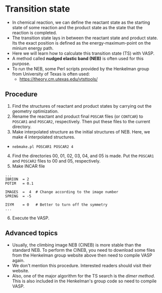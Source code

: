# Transition state
* In chemical reaction, we can define the reactant state as the starting state of some reaction and the product state as the state that the reaction is completed.
* The transition state lays in between the reactant state and product state. Its the exact position is defined as the energy-maximum-point on the minium energy path.
* Here we will learn how to calculate this transition state (TS) with VASP.
* A method called **nudged elastic band (NEB)** is often used for this purpose.
* To run the NEB, some Perl scripts provided by the Henkelman group from University of Texas is often used:
  + https://theory.cm.utexas.edu/vtsttools/

## Procedure
1. Find the structures of reactant and product states by carrying out the geometry optimization.
2. Rename the reactant and product final `POSCAR` files (or `CONTCAR`) to `POSCAR1` and `POSCAR2`, respectively. Then put these files to the current directory.
3. Make interpolated structure as the initial structures of NEB. Here, we make 4 interpolated structures.
  + `nebmake.pl POSCAR1 POSCAR2 4`
4. Find the directories 00, 01, 02, 03, 04, and 05 is made. Put the `POSCAR1` and `POSCAR2` files to 00 and 05, respectively.
5. Make INCAR file

```
...
IBRION  = 2
POTIM   = 0.1

IMAGES  =  4  # Change according to the image number
SPRING  = -5

ISYM    = 0   # Better to turn off the symmetry
...
```

6. Execute the VASP.

## Advanced topics
* Usually, the climbing image NEB (CINEB) is more stable than the standard NEB. To perform the CINEB, you need to download some files from the Henkelman group website above then need to compile VASP again.
* We don't mention this procedure. Interested readers should visit their website.
* Also, one of the major algorithm for the TS search is the *dimer method*. This is also included in the Henkelman's group code so need to compile VASP.
